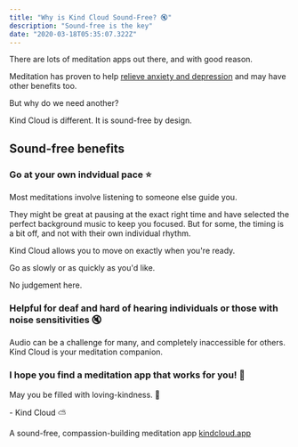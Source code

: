 ```yaml
---
title: "Why is Kind Cloud Sound-Free? 🔇"
description: "Sound-free is the key"
date: "2020-03-18T05:35:07.322Z"
---
```


There are lots of meditation apps out there, and with good reason.

Meditation has proven to help [relieve anxiety and depression](https://www.npr.org/sections/health-shots/2014/01/07/260470831/mindfulness-meditation-can-help-relieve-anxiety-and-depression) and may have other benefits too.

But why do we need another?

Kind Cloud is different. It is sound-free by design.

## Sound-free benefits

### Go at your own indvidual pace ⭐️

Most meditations involve listening to someone else guide you.

They might be great at pausing at the exact right time and have selected the perfect background music to keep you focused. But for some, the timing is a bit off, and not with their own individual rhythm.

Kind Cloud allows you to move on exactly when you're ready.

Go as slowly or as quickly as you'd like.

No judgement here.

### Helpful for deaf and hard of hearing individuals or those with noise sensitivities 🔇

Audio can be a challenge for many, and completely inaccessible for others. Kind Cloud is your meditation companion.

### I hope you find a meditation app that works for you! 🌈

May you be filled with loving-kindness. 💙

\- Kind Cloud ⛅️

A sound-free, compassion-building meditation app [kindcloud.app](kindcloud.app)
